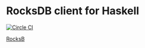 # RocksDB client for Haskell
[![Circle CI](https://circleci.com/gh/haskell-works/rocksdb-client.svg?style=svg&circle-token=1e89511938808c5fec32b0c51e68f1e98c51ca38)](https://circleci.com/gh/haskell-works/rocksdb-client)

[RocksB](http://rocksdb.org)


